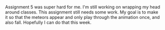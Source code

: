 Assignment 5 was super hard for me. I'm still working on wrapping my head around classes. This assignment still needs some work. My goal is to make it so that the meteors appear and only play through the animation once, and also fall. Hopefully I can do that this week. 